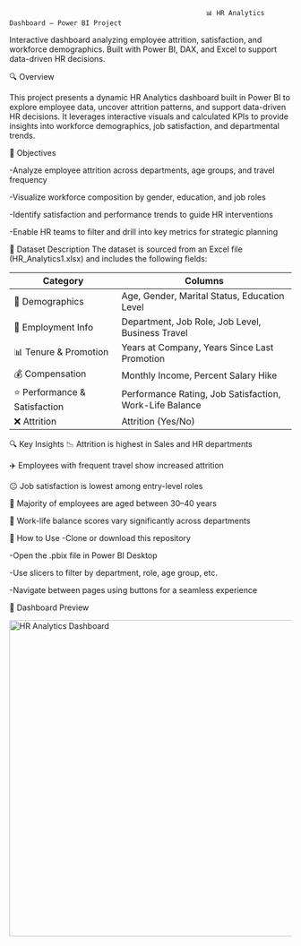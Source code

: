                                                      📊 HR Analytics Dashboard – Power BI Project
                                                     
Interactive dashboard analyzing employee attrition, satisfaction, and workforce demographics. Built with Power BI, DAX, and Excel to support data-driven HR decisions.

🔍 Overview

This project presents a dynamic HR Analytics dashboard built in Power BI to explore employee data, uncover attrition patterns, and support data-driven HR decisions. It leverages interactive visuals and calculated KPIs to provide insights into workforce demographics, job satisfaction, and departmental trends.

🎯 Objectives

-Analyze employee attrition across departments, age groups, and travel frequency

-Visualize workforce composition by gender, education, and job roles

-Identify satisfaction and performance trends to guide HR interventions

-Enable HR teams to filter and drill into key metrics for strategic planning


📁 Dataset Description
The dataset is sourced from an Excel file (HR_Analytics1.xlsx) and includes the following fields:

| **Category**           | **Columns**                                                                 |
|------------------------|------------------------------------------------------------------------------|
| 🧍 Demographics         | Age, Gender, Marital Status, Education Level                                 |
| 💼 Employment Info      | Department, Job Role, Job Level, Business Travel                             |
| 📊 Tenure & Promotion   | Years at Company, Years Since Last Promotion                                 |
| 💰 Compensation         | Monthly Income, Percent Salary Hike                                          |
| ⭐ Performance & Satisfaction | Performance Rating, Job Satisfaction, Work-Life Balance              |
| ❌ Attrition            | Attrition (Yes/No)                                                           |


🔍 Key Insights
📉 Attrition is highest in Sales and HR departments

✈️ Employees with frequent travel show increased attrition

😐 Job satisfaction is lowest among entry-level roles

👥 Majority of employees are aged between 30–40 years

💼 Work-life balance scores vary significantly across departments



🚀 How to Use
-Clone or download this repository

-Open the .pbix file in Power BI Desktop

-Use slicers to filter by department, role, age group, etc.

-Navigate between pages using buttons for a seamless experience


📸 Dashboard Preview

<img width="1040" height="565" alt="HR Analytics Dashboard" src="https://github.com/user-attachments/assets/df1d20e0-7f33-4d6d-b2a3-47de0a1a05b0" />
